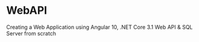 # WebAPI
Creating a Web Application using Angular 10, .NET Core 3.1 Web API & SQL Server from scratch

